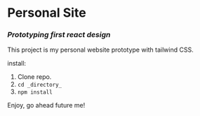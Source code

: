 # Personal Site
### _Prototyping first react design_

This project is my personal website prototype with tailwind CSS.

install:
1. Clone repo.
2. `cd _directory_`
3. ``npm install``

Enjoy, go ahead future me!
